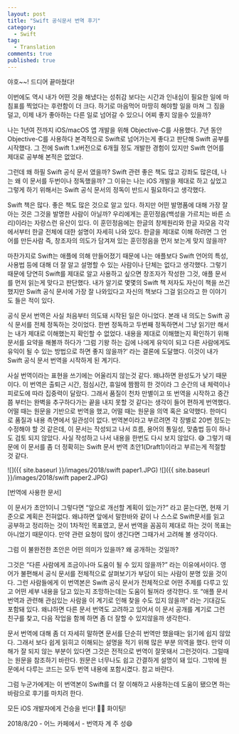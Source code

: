 ```yaml
---
layout: post
title: "Swift 공식문서 번역 후기"
category: 
  - Swift
tag:
  - Translation
comments: true
published: true
---
```


야호~~! 드디어 끝마쳤다!

이번에도 역시 내가 어떤 것을 해냈다는 성취감 보다는 시간과 인내심이 필요한 일에 마침표를 찍었다는 후련함이 더 크다. 하기로 마음먹어 마땅히 해야할 일을 마쳐 그 짐을 덜고, 이제 내가 좋아하는 다른 일로 넘어갈 수 있으니 어찌 좋지 않을수 있을까? 

나는 1년여 전까지 iOS/macOS 앱 개발을 위해 Objective-C를 사용했다. 7년 동안 Objective-C를 사용하다 본격적으로 Swift로 넘어가는게 좋다고 판단해 Swift 공부를 시작했다. 그 전에 Swift 1.x버전으로 6개월 정도 개발한 경험이 있지만 Swift 언어를 제대로 공부해 본적은 없었다. 

그런데 왜 하필 Swift 공식 문서 였을까? Swift 관련 좋은 책도 많고 강좌도 많은데, 나는 왜 이 문서를 두번이나 정독했을까? 그 이유는 나는 iOS 개발을 제대로 하고 싶었고 그렇게 하기 위해서는 Swift 공식 문서의 정독이 반드시 필요하다고 생각했다. 

Swift 책은 많다. 좋은 책도 많은 것으로 알고 있다. 하지만 어떤 발명품에 대해 가장 잘아는 것은 그것을 발명한 사람이 아닐까? 우리에게는 훈민정음(백성을 가르치는 바른 소리)이라는 자랑스런 유산이 있다. 이 훈민정음에는 한글의 창제원리와 한글 자모음 각각에서부터 한글 전체에 대한 설명이 자세히 나와 있다. 한글을 제대로 이해 하려면 그 언어를 만든사람 즉, 창조자의 의도가 담겨져 있는 훈민정음을 먼저 보는게 맞지 않을까? 

마찬가지로 Swift는 애플에 의해 만들어졌기 때문에 나는 애플보다 Swift 언어의 특성, 사용법 등에 대해 더 잘 알고 설명할 수 있는 사람이나 단체는 없다고 생각했다. 그렇기 때문에 당연히 Swift를 제대로 알고 사용하고 싶으면 창조자가 작성한 그것, 애플 문서를 먼저 읽는게 맞다고 판단했다. 내가 알기로 몇몇의 Swift 책 저자도 자신이 책을 쓰긴 했지만 Swift 공식 문서에 가장 잘 나와있다고 자신의 책보다 그걸 읽으라고 한 이야기도 들은 적이 있다. 

공식 문서 번역은 사실 처음부터 의도돼 시작된 일은 아니었다. 본래 내 의도는 Swift 공식 문서를 전체 정독하는 것이었다. 한번 정독하고 두번째 정독하면서 그냥 읽기만 해서는 내가 제대로 이해했는지 확인할 수 없었다. 내용을 제대로 이해했는지 확인하기 위해 문서를 요약을 해볼까 하다가 ‘그럼 기왕 하는 김에 나에게 유익이 되고 다른 사람에게도 유익이 될 수 있는 방법으로 하면 좋지 않을까?’ 라는 결론에 도달했다. 이것이 내가 Swift 공식 문서 번역을 시작하게 된 계기다. 

사실 번역이라는 표현을 쓰기에는 어울리지 않는것 같다. 왜냐하면 완성도가 낮기 때문이다. 이 번역은 출퇴근 시간, 점심시간, 휴일에 짬짬히 한 것이라 그 순간의 내 체력이나 피로도에 따라 집중력이 달랐다. 그래서 품질이 천차 만별이고 또 번역을 시작하고 중간쯤 부터는 완벽을 추구하다가는 끝을 내지 못할 것 같다는 생각이 들어 편하게 번역했다. 어떨 때는 원문을 기반으로 번역을 했고, 어떨 때는 원문을 의역 혹은 요약했다. 한마디로 품질과 내용 측면에서 일관성이 없다. 번역본이라고 부르려면 각 장별로 20번 정도는 수정해야 할 것 같은데, 이 문서는 작성되고 나서 흐름, 용어의 통일성, 맞춤법 등이 하나도 검토 되지 않았다. 사실 작성하고 나서 내용을 한번도 다시 보지 않았다. 😅 그렇기 때문에 이 문서를 좀 더 정확히는 Swift 문서 번역 초안1(Draft1)이라고 부르는게 적절할 것 같다.

![]({{ site.baseurl }}/images/2018/swift paper1.JPG)
![]({{ site.baseurl }}/images/2018/swift paper2.JPG)

[번역에 사용한 문서]

이 문서가 초안1이니 그렇다면 “앞으로 개선할 계획이 있는가?” 라고 묻는다면, 현재 기준으로 계획은 전혀없다. 왜냐하면 앞에서 말한바와 같이 나 스스로 Swift문서를 읽고 공부하고 정리하는 것이 1차적인 목표였고, 문서 번역을 꼼꼼히 제대로 하는 것이 목표는 아니었기 때문이다. 만약 관련 요청이 많이 생긴다면 그때가서 고려해 볼 생각이다. 

그럼 이 불완전한 초안은 어떤 의미가 있을까? 왜 공개하는 것일까? 

그것은 “다른 사람에게 조금이나마 도움이 될 수 있지 않을까?” 라는 이유에서이다. 영어가 불편해서 공식 문서를 전체적으로 살펴보기가 부담이 되는 사람이 분명 있을 것이다. 그런 사람들에게 이 번역본은 Swift 공식 문서가 전체적으로 어떤 주제를 다루고 있고 어떤 세부 내용을 담고 있는지 조망하는데는 도움이 될꺼라 생각한다. 또 “애플 문서 번역과 관련해 관심있는 사람을 이 계기로 인해 찾을 수도 있지 않을까" 라는 기대감도 포함돼 있다. 왜냐하면 다른 문서 번역도 고려하고 있어서 이 문서 공개를 계기로 그런 친구를 찾고, 다음 작업을 함께 하면 좀 더 잘할 수 있지않을까 생각한다.

문서 번역에 대해 좀 더 자세히 말하면 문서를 단순히 번역만 했을때는 읽기에 쉽지 않았다. 그래서 보다 쉽게 읽히고 이해되는 설명을 적기 위해 많은 부분 의역을 했다. 만약 이해가 잘 되지 않는 부분이 있다면 그것은 전적으로 번역이 잘못돼서 그런것이다. 그럴때는 원문을 참조하기 바란다. 원문은 너무나도 쉽고 간결하게 설명이 돼 있다. 그밖에 원문에서 다루는 코드는 모두 번역 내용에 포함시켰다. 참고 바란다. 

그럼 누군가에게는 이 번역본이 Swift를 더 잘 이해하고 사용하는데 도움이 됐으면 하는 바람으로 후기를 마치려 한다. 

모든 iOS 개발자에게 건승을 빈다! 🤜🤛 화이팅! 

2018/8/20 - 어느 카페에서 - 번역자 계 주 성😄